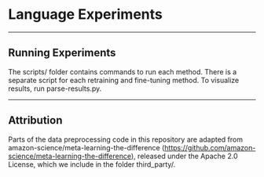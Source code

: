 Language Experiments
=========================

------------------------------------------------------------
Running Experiments
------------------------------------------------------------

The scripts/ folder contains commands to run each method. 
There is a separate script for each retraining and fine-tuning method. 
To visualize results, run parse-results.py.

------------------------------------------------------------
Attribution
------------------------------------------------------------

Parts of the data preprocessing code in this repository are adapted from
amazon-science/meta-learning-the-difference (https://github.com/amazon-science/meta-learning-the-difference),
released under the Apache 2.0 License, which we include in the folder third_party/.